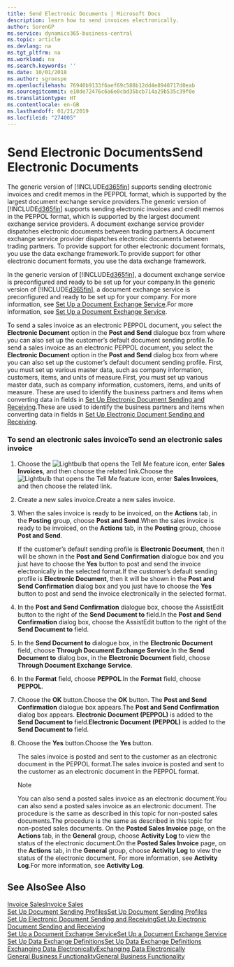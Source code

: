 ```yaml
---
title: Send Electronic Documents | Microsoft Docs
description: learn how to send invoices electronically.
author: SorenGP
ms.service: dynamics365-business-central
ms.topic: article
ms.devlang: na
ms.tgt_pltfrm: na
ms.workload: na
ms.search.keywords: ''
ms.date: 10/01/2018
ms.author: sgroespe
ms.openlocfilehash: 76940b9133f6aef69c588b12dd4e8940717d0eab
ms.sourcegitcommit: e10de72476c6a6e0cbd35bcb714a29b535c39f0e
ms.translationtype: HT
ms.contentlocale: en-GB
ms.lasthandoff: 01/21/2019
ms.locfileid: "274005"
---
```

# <a name="send-electronic-documents"></a><span data-ttu-id="faec3-103">Send Electronic Documents</span><span class="sxs-lookup"><span data-stu-id="faec3-103">Send Electronic Documents</span></span>
<span data-ttu-id="faec3-104">The generic version of [!INCLUDE[d365fin](includes/d365fin_md.md)] supports sending electronic invoices and credit memos in the PEPPOL format, which is supported by the largest document exchange service providers.</span><span class="sxs-lookup"><span data-stu-id="faec3-104">The generic version of [!INCLUDE[d365fin](includes/d365fin_md.md)] supports sending electronic invoices and credit memos in the PEPPOL format, which is supported by the largest document exchange service providers.</span></span> <span data-ttu-id="faec3-105">A document exchange service provider dispatches electronic documents between trading partners.</span><span class="sxs-lookup"><span data-stu-id="faec3-105">A document exchange service provider dispatches electronic documents between trading partners.</span></span> <span data-ttu-id="faec3-106">To provide support for other electronic document formats, you use the data exchange framework.</span><span class="sxs-lookup"><span data-stu-id="faec3-106">To provide support for other electronic document formats, you use the data exchange framework.</span></span>  

 <span data-ttu-id="faec3-107">In the generic version of [!INCLUDE[d365fin](includes/d365fin_md.md)], a document exchange service is preconfigured and ready to be set up for your company.</span><span class="sxs-lookup"><span data-stu-id="faec3-107">In the generic version of [!INCLUDE[d365fin](includes/d365fin_md.md)], a document exchange service is preconfigured and ready to be set up for your company.</span></span> <span data-ttu-id="faec3-108">For more information, see [Set Up a Document Exchange Service](across-how-to-set-up-a-document-exchange-service.md).</span><span class="sxs-lookup"><span data-stu-id="faec3-108">For more information, see [Set Up a Document Exchange Service](across-how-to-set-up-a-document-exchange-service.md).</span></span>  

 <span data-ttu-id="faec3-109">To send a sales invoice as an electronic PEPPOL document, you select the **Electronic Document** option in the **Post and Send** dialogue box from where you can also set up the customer’s default document sending profile.</span><span class="sxs-lookup"><span data-stu-id="faec3-109">To send a sales invoice as an electronic PEPPOL document, you select the **Electronic Document** option in the **Post and Send** dialog box from where you can also set up the customer’s default document sending profile.</span></span> <span data-ttu-id="faec3-110">First, you must set up various master data, such as company information, customers, items, and units of measure.</span><span class="sxs-lookup"><span data-stu-id="faec3-110">First, you must set up various master data, such as company information, customers, items, and units of measure.</span></span> <span data-ttu-id="faec3-111">These are used to identify the business partners and items when converting data in fields in [Set Up Electronic Document Sending and Receiving](across-how-to-set-up-electronic-document-sending-and-receiving.md).</span><span class="sxs-lookup"><span data-stu-id="faec3-111">These are used to identify the business partners and items when converting data in fields in [Set Up Electronic Document Sending and Receiving](across-how-to-set-up-electronic-document-sending-and-receiving.md).</span></span>  

### <a name="to-send-an-electronic-sales-invoice"></a><span data-ttu-id="faec3-112">To send an electronic sales invoice</span><span class="sxs-lookup"><span data-stu-id="faec3-112">To send an electronic sales invoice</span></span>  

1.  <span data-ttu-id="faec3-113">Choose the ![Lightbulb that opens the Tell Me feature](media/ui-search/search_small.png "Tell me what you want to do") icon, enter **Sales Invoices**, and then choose the related link.</span><span class="sxs-lookup"><span data-stu-id="faec3-113">Choose the ![Lightbulb that opens the Tell Me feature](media/ui-search/search_small.png "Tell me what you want to do") icon, enter **Sales Invoices**, and then choose the related link.</span></span>  

2.  <span data-ttu-id="faec3-114">Create a new sales invoice.</span><span class="sxs-lookup"><span data-stu-id="faec3-114">Create a new sales invoice.</span></span>  

3.  <span data-ttu-id="faec3-115">When the sales invoice is ready to be invoiced, on the **Actions** tab, in the **Posting** group, choose **Post and Send**.</span><span class="sxs-lookup"><span data-stu-id="faec3-115">When the sales invoice is ready to be invoiced, on the **Actions** tab, in the **Posting** group, choose **Post and Send**.</span></span>  

     <span data-ttu-id="faec3-116">If the customer’s default sending profile is **Electronic Document**, then it will be shown in the **Post and Send Confirmation** dialogue box and you just have to choose the **Yes** button to post and send the invoice electronically in the selected format.</span><span class="sxs-lookup"><span data-stu-id="faec3-116">If the customer’s default sending profile is **Electronic Document**, then it will be shown in the **Post and Send Confirmation** dialog box and you just have to choose the **Yes** button to post and send the invoice electronically in the selected format.</span></span>  

4.  <span data-ttu-id="faec3-117">In the **Post and Send Confirmation** dialogue box, choose the AssistEdit button to the right of the **Send Document to** field.</span><span class="sxs-lookup"><span data-stu-id="faec3-117">In the **Post and Send Confirmation** dialog box, choose the AssistEdit button to the right of the **Send Document to** field.</span></span>  

5.  <span data-ttu-id="faec3-118">In the **Send Document to** dialogue box, in the **Electronic Document** field, choose **Through Document Exchange Service**.</span><span class="sxs-lookup"><span data-stu-id="faec3-118">In the **Send Document to** dialog box, in the **Electronic Document** field, choose **Through Document Exchange Service**.</span></span>  

6.  <span data-ttu-id="faec3-119">In the **Format** field, choose **PEPPOL**.</span><span class="sxs-lookup"><span data-stu-id="faec3-119">In the **Format** field, choose **PEPPOL**.</span></span>  

7.  <span data-ttu-id="faec3-120">Choose the **OK** button.</span><span class="sxs-lookup"><span data-stu-id="faec3-120">Choose the **OK** button.</span></span> <span data-ttu-id="faec3-121">The **Post and Send Confirmation** dialogue box appears.</span><span class="sxs-lookup"><span data-stu-id="faec3-121">The **Post and Send Confirmation** dialog box appears.</span></span> <span data-ttu-id="faec3-122">**Electronic Document (PEPPOL)** is added to the **Send Document to** field.</span><span class="sxs-lookup"><span data-stu-id="faec3-122">**Electronic Document (PEPPOL)** is added to the **Send Document to** field.</span></span>  

8.  <span data-ttu-id="faec3-123">Choose the **Yes** button.</span><span class="sxs-lookup"><span data-stu-id="faec3-123">Choose the **Yes** button.</span></span>  

     <span data-ttu-id="faec3-124">The sales invoice is posted and sent to the customer as an electronic document in the PEPPOL format.</span><span class="sxs-lookup"><span data-stu-id="faec3-124">The sales invoice is posted and sent to the customer as an electronic document in the PEPPOL format.</span></span>  

    > [!NOTE]  
    >  <span data-ttu-id="faec3-125">You can also send a posted sales invoice as an electronic document.</span><span class="sxs-lookup"><span data-stu-id="faec3-125">You can also send a posted sales invoice as an electronic document.</span></span> <span data-ttu-id="faec3-126">The procedure is the same as described in this topic for non-posted sales documents.</span><span class="sxs-lookup"><span data-stu-id="faec3-126">The procedure is the same as described in this topic for non-posted sales documents.</span></span> <span data-ttu-id="faec3-127">On the **Posted Sales Invoice** page, on the **Actions** tab, in the **General** group, choose **Activity Log** to view the status of the electronic document.</span><span class="sxs-lookup"><span data-stu-id="faec3-127">On the **Posted Sales Invoice** page, on the **Actions** tab, in the **General** group, choose **Activity Log** to view the status of the electronic document.</span></span> <span data-ttu-id="faec3-128">For more information, see **Activity Log**.</span><span class="sxs-lookup"><span data-stu-id="faec3-128">For more information, see **Activity Log**.</span></span>  

## <a name="see-also"></a><span data-ttu-id="faec3-129">See Also</span><span class="sxs-lookup"><span data-stu-id="faec3-129">See Also</span></span>  
[<span data-ttu-id="faec3-130">Invoice Sales</span><span class="sxs-lookup"><span data-stu-id="faec3-130">Invoice Sales</span></span>](sales-how-invoice-sales.md)  
[<span data-ttu-id="faec3-131">Set Up Document Sending Profiles</span><span class="sxs-lookup"><span data-stu-id="faec3-131">Set Up Document Sending Profiles</span></span>](sales-how-setup-document-send-profiles.md)  
[<span data-ttu-id="faec3-132">Set Up Electronic Document Sending and Receiving</span><span class="sxs-lookup"><span data-stu-id="faec3-132">Set Up Electronic Document Sending and Receiving</span></span>](across-how-to-set-up-electronic-document-sending-and-receiving.md)  
[<span data-ttu-id="faec3-133">Set Up a Document Exchange Service</span><span class="sxs-lookup"><span data-stu-id="faec3-133">Set Up a Document Exchange Service</span></span>](across-how-to-set-up-a-document-exchange-service.md)  
[<span data-ttu-id="faec3-134">Set Up Data Exchange Definitions</span><span class="sxs-lookup"><span data-stu-id="faec3-134">Set Up Data Exchange Definitions</span></span>](across-how-to-set-up-data-exchange-definitions.md)  
[<span data-ttu-id="faec3-135">Exchanging Data Electronically</span><span class="sxs-lookup"><span data-stu-id="faec3-135">Exchanging Data Electronically</span></span>](across-data-exchange.md)  
[<span data-ttu-id="faec3-136">General Business Functionality</span><span class="sxs-lookup"><span data-stu-id="faec3-136">General Business Functionality</span></span>](ui-across-business-areas.md)  
